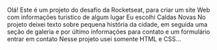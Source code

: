 Olá!
Este é um projeto do desafio da Rocketseat, para criar um site Web com informações turistico de algum lugar
Eu escolhi Caldas Novas
No projeto deixei texto sobre pequena história da cidade, em seguida uma seção de galeria e por último informações para contato e um formulário entrar em contato
Nesse projeto usei somente HTML e CSS...
